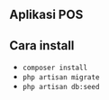 ## Aplikasi POS
## Cara install
* `composer install`
* `php artisan migrate`
* `php artisan db:seed`
